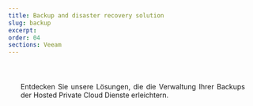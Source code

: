 ```yaml
---
title: Backup and disaster recovery solution
slug: backup
excerpt:
order: 04
sections: Veeam
---
```


<style>
#page {
  display: flex !important;
  flex-direction:column-reverse !important;
}
#customProductIndex {
padding:25px;
}
#customProductIndex p {
text-align:justify;
}

</style>

<div id="customProductIndex">

<p>Entdecken Sie unsere Lösungen, die die Verwaltung Ihrer Backups der Hosted Private Cloud Dienste erleichtern.</p>

</div>

